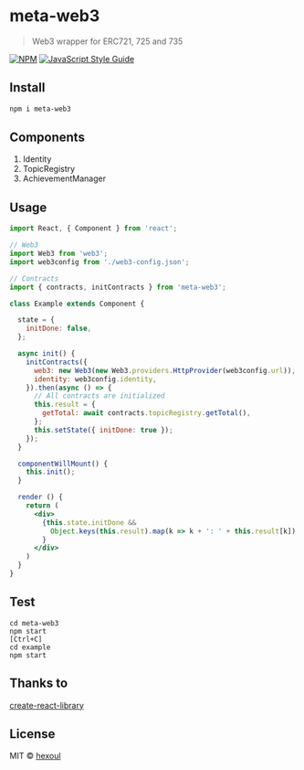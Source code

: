 # meta-web3

> Web3 wrapper for ERC721, 725 and 735

[![NPM](https://img.shields.io/npm/v/meta-web3.svg)](https://www.npmjs.com/package/meta-web3) [![JavaScript Style Guide](https://img.shields.io/badge/code_style-standard-brightgreen.svg)](https://standardjs.com)

## Install

```bash
npm i meta-web3
```

## Components

1. Identity
2. TopicRegistry
3. AchievementManager

## Usage

```jsx
import React, { Component } from 'react';

// Web3
import Web3 from 'web3';
import web3config from './web3-config.json';

// Contracts
import { contracts, initContracts } from 'meta-web3';

class Example extends Component {

  state = {
    initDone: false,
  };

  async init() {
    initContracts({
      web3: new Web3(new Web3.providers.HttpProvider(web3config.url)),
      identity: web3config.identity,
    }).then(async () => {
      // All contracts are initialized
      this.result = {
        getTotal: await contracts.topicRegistry.getTotal(),
      };
      this.setState({ initDone: true });
    });
  }

  componentWillMount() {
    this.init();
  }

  render () {
    return (
      <div>
        {this.state.initDone &&
          Object.keys(this.result).map(k => k + ': ' + this.result[k])
        }
      </div>
    )
  }
}
```

## Test
```
cd meta-web3
npm start
[Ctrl+C]
cd example
npm start
```

## Thanks to
[create-react-library](https://www.npmjs.com/package/create-react-library)

## License

MIT © [hexoul](https://github.com/hexoul)
